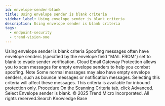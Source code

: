 ```yaml
---
id: envelope-sender-blank
title: Using envelope sender is blank criteria
sidebar_label: Using envelope sender is blank criteria
description: Using envelope sender is blank criteria
tags:
  - endpoint-security
  - trend-vision-one
---
```


 Using envelope sender is blank criteria Spoofing messages often have envelope senders (specified by the envelope field "MAIL FROM") set to blank to evade sender verification. Cloud Email Gateway Protection allows you to scan messages for empty envelope senders to help you combat spoofing. Note Some normal messages may also have empty envelope senders, such as bounce messages or notification messages. Selecting this criteria will affect these messages. This criteria is available for inbound protection only. Procedure On the Scanning Criteria tab, click Advanced. Select Envelope sender is blank. © 2025 Trend Micro Incorporated. All rights reserved.Search Knowledge Base